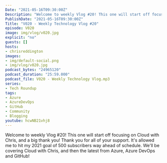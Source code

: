 ```yaml
---
Date: "2021-05-16T09:30:00Z"
Description: "Welcome to weekly Vlog #20! This one will start off focusing on Cloud with Chris, and a big thank you! Thank you for all of your support. It's allowed me to hit my 2021 goal of 500 subscribers way ahead of schedule. We'll be covering Cloud with Chris, and then the latest from Azure, Azure DevOps and GitHub!"
PublishDate: "2021-05-16T09:30:00Z"
Title: "V020 - Weekly Technology Vlog #20"
episode: V020
image: img/vlog/v020.jpg
explicit: "no"
guests: []
hosts:
- chrisreddington
images:
- img/default-social.png
- img/vlog/v020.jpg
podcast_bytes: "24965120"
podcast_duration: "25:59.000"
podcast_file: V020 - Weekly Technology Vlog.mp3
series:
- Tech Roundup
tags:
- Azure
- AzureDevOps
- GitHub
- Community
- Blogging
youtube: hcwNB21vhj8
---
```

Welcome to weekly Vlog #20! This one will start off focusing on Cloud with Chris, and a big thank you! Thank you for all of your support. It's allowed me to hit my 2021 goal of 500 subscribers way ahead of schedule. We'll be covering Cloud with Chris, and then the latest from Azure, Azure DevOps and GitHub!